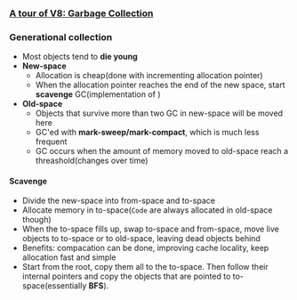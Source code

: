 ### [A tour of V8: Garbage Collection](http://jayconrod.com/posts/55/a-tour-of-v8-garbage-collection)

### Generational collection

* Most objects tend to **die young**
* **New-space**
  * Allocation is cheap(done with incrementing allocation pointer)
  * When the allocation pointer reaches the end of the new space, start **scavenge** GC(implementation of [](https://en.wikipedia.org/wiki/Cheney%27s_algorithm))
* **Old-space**
  * Objects that survive more than two GC in new-space will be moved here
  * GC'ed with **mark-sweep/mark-compact**, which is much less frequent
  * GC occurs when the amount of memory moved to old-space reach a threashold(changes over time)

#### Scavenge

* Divide the new-space into from-space and to-space
* Allocate memory in to-space(`Code` are always allocated in old-space though)
* When the to-space fills up, swap to-space and from-space, move live objects to to-space or to old-space, leaving dead objects behind
* Benefits: compacation can be done, improving cache locality, keep allocation fast and simple
* Start from the root, copy them all to the to-space. Then follow their internal pointers and copy the objects that are pointed to to-space(essentially **BFS**).

